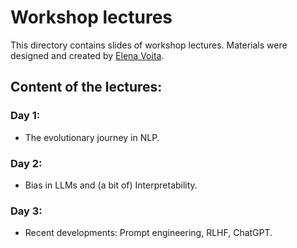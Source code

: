 # Workshop lectures

This directory contains slides of workshop lectures. Materials were designed and created by [Elena Voita](https://lena-voita.github.io/).



## Content of the lectures:

### Day 1:

* The evolutionary journey in NLP.

### Day 2:

* Bias in LLMs and (a bit of) Interpretability.

### Day 3:

* Recent developments: Prompt engineering, RLHF, ChatGPT.
